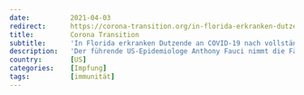 ```yaml
---
date:          2021-04-03
redirect:      https://corona-transition.org/in-florida-erkranken-dutzende-an-covid-19-nach-vollstandiger-impfung
title:         Corona Transition
subtitle:      'In Florida erkranken Dutzende an COVID-19 nach vollständiger Impfung'
description:   'Der führende US-Epidemiologe Anthony Fauci nimmt die Fälle «sehr ernst». Die Fälle erscheinen nicht nur in Florida, sondern überall in den USA. Das (...)'
country:       [US]
categories:    [Impfung]
tags:          [immunität]
---
```

